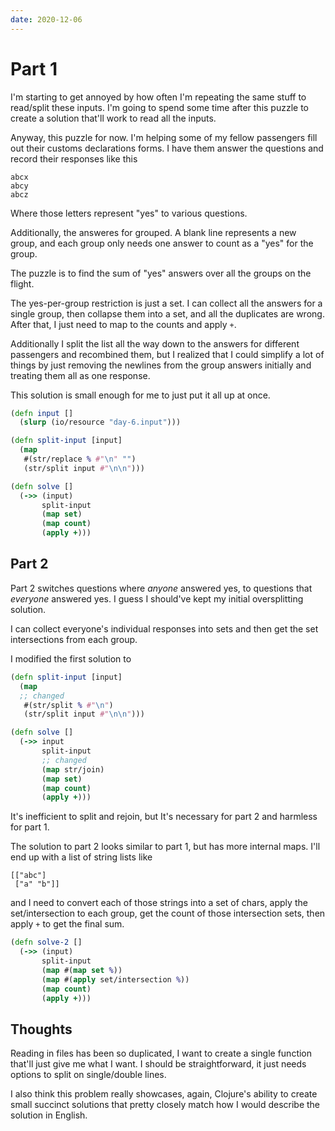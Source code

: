 ```yaml
---
date: 2020-12-06
---
```


# Part 1

I'm starting to get annoyed by how often I'm repeating the same stuff to
read/split these inputs. I'm going to spend some time after this puzzle to
create a solution that'll work to read all the inputs.

Anyway, this puzzle for now. I'm helping some of my fellow passengers fill out
their customs declarations forms. I have them answer the questions and record
their responses like this

```
abcx
abcy
abcz
```

Where those letters represent "yes" to various questions.

Additionally, the answeres for grouped. A blank line represents a new group, and
each group only needs one answer to count as a "yes" for the group.

The puzzle is to find the sum of "yes" answers over all the groups on the
flight.

The yes-per-group restriction is just a set. I can collect all the answers for a
single group, then collapse them into a set, and all the duplicates are wrong.
After that, I just need to map to the counts and apply `+`.

Additionally I split the list all the way down to the answers for different
passengers and recombined them, but I realized that I could simplify a lot of
things by just removing the newlines from the group answers initially and
treating them all as one response.

This solution is small enough for me to just put it all up at once.

```clojure
(defn input []
  (slurp (io/resource "day-6.input")))

(defn split-input [input]
  (map
   #(str/replace % #"\n" "")
   (str/split input #"\n\n")))

(defn solve []
  (->> (input)
       split-input
       (map set)
       (map count)
       (apply +)))
```

## Part 2

Part 2 switches questions where _anyone_ answered yes, to questions that
_everyone_ answered yes. I guess I should've kept my initial oversplitting
solution.

I can collect everyone's individual responses into sets and then get the set
intersections from each group.

I modified the first solution to

```clojure
(defn split-input [input]
  (map
  ;; changed
   #(str/split % #"\n")
   (str/split input #"\n\n")))

(defn solve []
  (->> input
       split-input
       ;; changed
       (map str/join)
       (map set)
       (map count)
       (apply +)))
```

It's inefficient to split and rejoin, but It's necessary for part 2 and harmless
for part 1.

The solution to part 2 looks similar to part 1, but has more internal maps. I'll
end up with a list of string lists like

```
[["abc"]
 ["a" "b"]]
```

and I need to convert each of those strings into a set of chars, apply the
set/intersection to each group, get the count of those intersection sets, then
apply `+` to get the final sum.

```clojure
(defn solve-2 []
  (->> (input)
       split-input
       (map #(map set %))
       (map #(apply set/intersection %))
       (map count)
       (apply +)))
```

## Thoughts

Reading in files has been so duplicated, I want to create a single function
that'll just give me what I want. I should be straightforward, it just needs
options to split on single/double lines.

I also think this problem really showcases, again, Clojure's ability to create
small succinct solutions that pretty closely match how I would describe the
solution in English.
